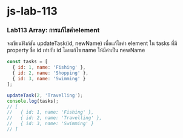 # js-lab-113
### Lab113 Array: การแก้ไขค่าelement
จงเขียนฟังก์ชัน updateTask(id, newName) เพื่อแก้ไขค่า element ใน tasks ที่มี property ชื่อ id เท่ากับ id โดยแก้ไข name ให้มีค่าเป็น newName

```JavaScript
const tasks = [
  { id: 1, name: 'Fishing' },
  { id: 2, name: 'Shopping' },
  { id: 3, name: 'Swimming' }
];

updateTask(2, 'Travelling');
console.log(tasks);
// [
//   { id: 1, name: 'Fishing' },
//   { id: 2, name: 'Travelling' },
//   { id: 3, name: 'Swimming' }
// ]
```
